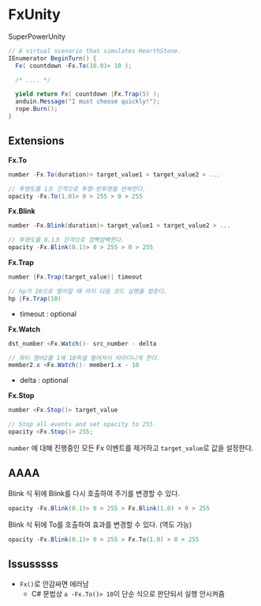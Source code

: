 FxUnity
====

SuperPowerUnity

````c#
// A virtual scenario that simulates HearthStone.
IEnumerator BeginTurn() {
  Fx( countdown -Fx.To(10.0)> 10 );

  /* .... */

  yield return Fx( countdown |Fx.Trap(5) );
  anduin.Message("I must choose quickly!");
  rope.Burn();
}
````

Extensions
----
__Fx.To__
```c#
number -Fx.To(duration)> target_value1 > target_value2 > ...

// 투명도를 1초 간격으로 투명-반투명을 반복한다.
opacity -Fx.To(1.0)> 0 > 255 > 0 > 255
```

__Fx.Blink__
```c#
number -Fx.Blink(duration)> target_value1 > target_value2 > ...

// 투명도를 0.1초 간격으로 깜빡깜빡한다.
opacity -Fx.Blink(0.1)> 0 > 255 > 0 > 255
```

__Fx.Trap__
```c#
number |Fx.Trap(target_value)| timeout

// hp가 10으로 떨어질 때 까지 다음 코드 실행을 멈춘다.
hp |Fx.Trap(10)
```
* timeout : optional

__Fx.Watch__
```c#
dst_number <Fx.Watch()- src_number - delta

// 파티 멤버2를 1에 10픽셀 떨어져서 따라다니게 한다. 
member2.x <Fx.Watch()- member1.x - 10
```
* delta : optional

__Fx.Stop__
```c#
number <Fx.Stop()> target_value

// Stop all events and set opacity to 255.
opacity <Fx.Stop()> 255;
```
`number` 에 대해 진행중인 모든 Fx 이벤트를 제거하고 `target_value`로 값을 설정한다.

AAAA
----
Blink 식 뒤에 Blink를 다시 호출하여 주기를 변경할 수 있다.
```c#
opacity -Fx.Blink(0.1)> 0 > 255 > Fx.Blink(1.0) > 0 > 255
```
Blink 식 뒤에 To를 호출하여 효과를 변경할 수 있다. (역도 가능)
```c#
opacity -Fx.Blink(0.1)> 0 > 255 > Fx.To(1.0) > 0 > 255
```

Issusssss
-----
* `Fx()`로 안감싸면 에러남
  * C# 문법상 `a -Fx.To()> 10`이 단순 식으로 판단되서 실행 안시켜줌
